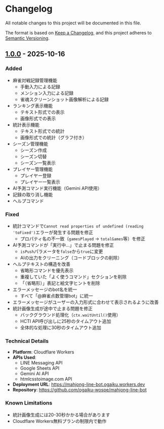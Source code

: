 # Changelog

All notable changes to this project will be documented in this file.

The format is based on [Keep a Changelog](https://keepachangelog.com/en/1.0.0/),
and this project adheres to [Semantic Versioning](https://semver.org/spec/v2.0.0.html).

## [1.0.0] - 2025-10-16

### Added
- 麻雀対戦記録管理機能
  - 手動入力による記録
  - メンション入力による記録
  - 雀魂スクリーンショット画像解析による記録
- ランキング表示機能
  - テキスト形式での表示
  - 画像形式での表示
- 統計表示機能
  - テキスト形式での統計
  - 画像形式での統計（グラフ付き）
- シーズン管理機能
  - シーズン作成
  - シーズン切替
  - シーズン一覧表示
- プレイヤー管理機能
  - プレイヤー登録
  - プレイヤー一覧表示
- AI予測コマンド実行機能（Gemini API使用）
- 記録の取り消し機能
- ヘルプコマンド

### Fixed
- 統計コマンドで`Cannot read properties of undefined (reading 'toFixed')`エラーが発生する問題を修正
  - プロパティ名の不一致（`gamesPlayed` → `totalGames`等）を修正
- AI予測コマンドが「実行中...」で止まる問題を修正
  - `isPush`パラメータを`false`から`true`に変更
  - AIの出力をクリーニング（コードブロックの削除）
- ヘルプテキストの構造を改善
  - 省略形コマンドを優先表示
  - 重複していた「よく使うコマンド」セクションを削除
  - 「（省略形）」表記と絵文字ヒントを削除
- エラーメッセージのbot名を統一
  - すべて「@麻雀点数管理bot」に統一
- エラーメッセージがユーザーの入力形式に合わせて表示されるように改善
- 統計画像生成が途中で止まる問題を修正
  - バックグラウンド処理化（`ctx.waitUntil()`使用）
  - HCTI API呼び出しに25秒のタイムアウト追加
  - 全体的な処理に30秒のタイムアウト追加

### Technical Details
- **Platform**: Cloudflare Workers
- **APIs Used**:
  - LINE Messaging API
  - Google Sheets API
  - Gemini AI API
  - htmlcsstoimage.com API
- **Deployment URL**: https://mahjong-line-bot.ogaiku.workers.dev
- **Repository**: https://github.com/ogaiku-wospe/mahjong-line-bot

### Known Limitations
- 統計画像生成には20-30秒かかる場合があります
- Cloudflare Workers無料プランの制限内で動作

[1.0.0]: https://github.com/ogaiku-wospe/mahjong-line-bot/releases/tag/v1.0.0
